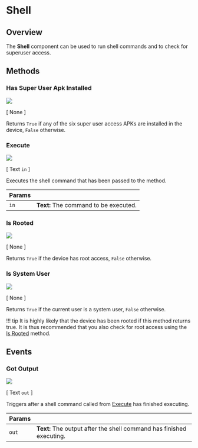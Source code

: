 # Shell

## Overview

The **Shell** component can be used to run shell commands and to check for superuser access.


## Methods

### Has Super User Apk Installed
![](/assets/images/components/utilities/shell/m_has-super-user-apk-installed.png)

\[ None \]

Returns `True` if any of the six super user access APKs are installed in the device, `False` otherwise.


### Execute
![](/assets/images/components/utilities/shell/m_execute.png)

\[ Text `in` \]

Executes the shell command that has been passed to the method.

Params           |  []()       
---------------- | ------- 
`in`             | **Text:**  The command to be executed.


### Is Rooted
![](/assets/images/components/utilities/shell/m_is-rooted.png)

\[ None \]

Returns `True` if the device has root access, `False` otherwise.


### Is System User
![](/assets/images/components/utilities/shell/m_is-system-user.png)

\[ None \]

Returns `True` if the current user is a system user, `False` otherwise. 

!!! tip
    It is highly likely that the device has been rooted if this method returns true. It is thus recommended that you also check for
    root access using the [Is Rooted](#is-rooted) method.
    

## Events

### Got Output
![](/assets/images/components/utilities/shell/e_get-output.png)

\[ Text `out` \] 

Triggers after a shell command called from [Execute](#execute) has finished executing.

Params             |  []()       
------------------ | ------- 
`out`              | **Text:**  The output after the shell command has finished executing.
